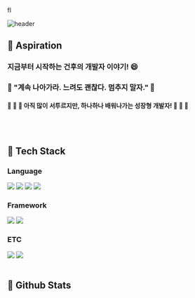 fl<div>
  <!--Header-->
   ![header](https://capsule-render.vercel.app/api?type=blur&text=hu!&fontSize=50"&color=auto&height=300)
  
</div>

<div>
  <!--Body-->
  
  ## 👀 Aspiration
  ### 지금부터 시작하는 건후의 개발자 이야기! 😄
  ### 🐢 "계속 나아가라. 느려도 괜찮다. 멈추지 말자." 🐢 <br/>
  #### 🌱 🌱 🌱 아직 많이 서투르지만, 하나하나 배워나가는 성장형 개발자! 🌱 🌱 🌱
  <br/>
  <br/>
  
  ## 🧱 Tech Stack
  ### Language
  <!--HTML-->
  <img src="https://img.shields.io/badge/HTML-239120?style=for-the-badge&logo=html5&logoColor=white"/>
  <!--CSS-->
  <img src="https://img.shields.io/badge/CSS-239120?&style=for-the-badge&logo=css3&logoColor=white"/>
  <!--PYTHON-->
  <img src="https://img.shields.io/badge/Python-14354C?style=for-the-badge&logo=python&logoColor=white"/>
  <!--JAVA-->
  <img src="https://img.shields.io/badge/Java-ED8B00?style=for-the-badge&logo=openjdk&logoColor=white"/>
  <br/>
  
  ### Framework
  <!--Flask-->
  <img src="https://img.shields.io/badge/Flask-000000?style=flat-square&logo=Flask&logoColor=white"/>
  <!--Django-->
  <img src="https://img.shields.io/badge/Django-092E20?style=flat-square&logo=Django&logoColor=white"/>

  
  ### ETC
  <!--Amazon AWS-->
  <img src="https://img.shields.io/badge/Amazon AWS-232F3E?style=flat-square&logo=Amazon AWS&logoColor=white"/>
  <!--MySQL-->
  <img src="https://img.shields.io/badge/MySQL-4479A1?style=flat-square&logo=MySQL&logoColor=white"/>
  <br/>
  <br/>
  
  ## 🤔 Github Stats
 
  
</div>

<!--
** ** is a ✨ _special_ ✨ repository because its `README.md` (this file) appears on your GitHub profile.

Here are some ideas to get you started:
- Hi there 👋
- 🔭 I’m currently working on ...
- 🌱 I’m currently learning ...
- 👯 I’m looking to collaborate on ...
- 🤔 I’m looking for help with ...
- 💬 Ask me about ...
- 📫 How to reach me: ...
- 😄 Pronouns: ...
- ⚡ Fun fact: ...
-->
<!--
**aehuhu777-a11y/aehuhu777-a11y** is a ✨ _special_ ✨ repository because its `README.md` (this file) appears on your GitHub profile.

Here are some ideas to get you started:

- 🔭 I’m currently working on ...
- 🌱 I’m currently learning ...
- 👯 I’m looking to collaborate on ...
- 🤔 I’m looking for help with ...
- 💬 Ask me about ...
- 📫 How to reach me: ...
- 😄 Pronouns: ...
- ⚡ Fun fact: ...
-->
